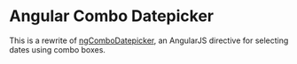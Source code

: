# Angular Combo Datepicker

This is a rewrite of [ngComboDatepicker](https://github.com/jfmdev/ngComboDatePicker), an AngularJS directive for selecting dates using combo boxes.





 

